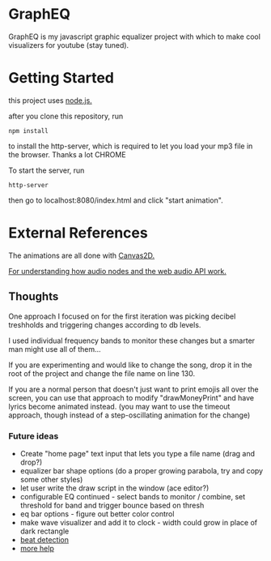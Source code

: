 # GraphEQ
GraphEQ is my javascript graphic equalizer project with which to make cool visualizers for youtube (stay tuned).

# Getting Started

this project uses [node.js.](https://nodejs.org/en/)

after you clone this repository, run
```
npm install 
```
to install the http-server, which is required to let you load your mp3 file in the browser. Thanks a lot CHROME

To start the server, run

```
http-server
```

then go to localhost:8080/index.html and click "start animation".

# External References

The animations are all done with [Canvas2D.](https://developer.mozilla.org/en-US/docs/Web/API/CanvasRenderingContext2D)

[For understanding how audio nodes and the web audio API work.](https://developer.mozilla.org/en-US/docs/Web/API/Web_Audio_API/Visualizations_with_Web_Audio_API)

## Thoughts

One approach I focused on for the first iteration was picking decibel treshholds and triggering changes according to db levels.

I used individual frequency bands to monitor these changes but a smarter man might use all of them...

If you are experimenting and would like to change the song, drop it in the root of the project and change the file name on line 130.

If you are a normal person that doesn't just want to print emojis all over the screen, you can use that approach to modify "drawMoneyPrint" 
and have lyrics become animated instead. (you may want to use the timeout approach, though instead of a step-oscillating animation for the change)

### Future ideas

- Create "home page" text input that lets you type a file name (drag and drop?)
- equalizer bar shape options (do a proper growing parabola, try and copy some other styles)
- let user write the draw script in the window (ace editor?)
- configurable EQ continued - select bands to monitor / combine, set threshold for band and trigger bounce based on thresh
- eq bar options - figure out better color control
- make wave visualizer and add it to clock - width could grow in place of dark rectangle
- [beat detection](http://joesul.li/van/beat-detection-using-web-audio/)
- [more help](https://stackoverflow.com/questions/30110701/how-can-i-use-js-webaudioapi-for-beat-detection)

